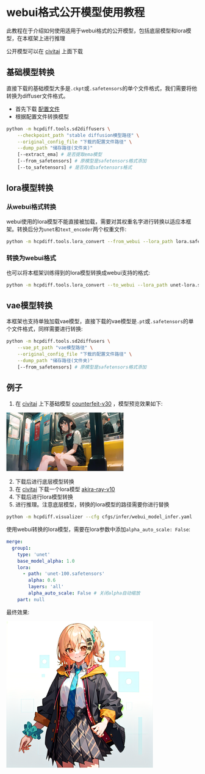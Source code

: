 # webui格式公开模型使用教程

此教程在于介绍如何使用适用于webui格式的公开模型，包括底层模型和lora模型，在本框架上进行推理

公开模型可以在 [civitai](https://civitai.com/) 上面下载

## 基础模型转换

直接下载的基础模型大多是```.ckpt```或```.safetensors```的单个文件格式，我们需要将他转换为diffuser文件格式。

+ 首先下载 [配置文件](https://huggingface.co/runwayml/stable-diffusion-v1-5/blob/main/v1-inference.yaml)
+ 根据配置文件转换模型

```bash
python -m hcpdiff.tools.sd2diffusers \
    --checkpoint_path "stable diffusion模型路径" \
    --original_config_file "下载的配置文件路径" \
    --dump_path "储存路径(文件夹)" 
    [--extract_ema] # 是否提取ema模型
    [--from_safetensors] # 原模型是safetensors格式添加
    [--to_safetensors] # 是否存成safetensors格式
```

## lora模型转换

### 从webui格式转换
webui使用的lora模型不能直接被加载，需要对其权重名字进行转换以适应本框架。转换后分为```unet```和```text_encoder```两个权重文件:

```bash
python -m hcpdiff.tools.lora_convert --from_webui --lora_path lora.safetensors --dump_path lora_hcp/
```

### 转换为webui格式
也可以将本框架训练得到的lora模型转换成webui支持的格式:

```bash
python -m hcpdiff.tools.lora_convert --to_webui --lora_path unet-lora.safetensors --lora_path_TE text_encoder-lora.safetensors --dump_path lora-webui.safetensors
```

## vae模型转换

本框架也支持单独加载vae模型，直接下载的vae模型是```.pt```或```.safetensors```的单个文件格式，同样需要进行转换:

```bash
python -m hcpdiff.tools.sd2diffusers \
    --vae_pt_path "vae模型路径" \
    --original_config_file "下载的配置文件路径" \
    --dump_path "储存路径(文件夹)" 
    [--from_safetensors] # 原模型是safetensors格式添加
```

## 例子

1. 在 [civitai](https://civitai.com/) 上下基础模型 [counterfeit-v30](https://civitai.com/models/4468/counterfeit-v30) ，模型预览效果如下:

<img src="../imgs/CounterfeitV30_sample.jpeg" style="zoom: 30%">

2. 下载后进行底层模型转换
3. 在 [civitai](https://civitai.com/) 下载一个lora模型 [akira-ray-v10](https://civitai.com/models/34147/akira-ray-nijisanji)
4. 下载后进行lora模型转换
5. 进行推理。注意底层模型，转换的lora模型的路径需要你进行替换

```bash
python -m hcpdiff.visualizer --cfg cfgs/infer/webui_model_infer.yaml
```

使用webui转换的lora模型，需要在lora参数中添加```alpha_auto_scale: False```:
```yaml
merge: 
  group1:
    type: 'unet'
    base_model_alpha: 1.0
    lora:
      - path: 'unet-100.safetensors'
        alpha: 0.6
        layers: 'all'
        alpha_auto_scale: False # 关闭alpha自动缩放
    part: null
```

最终效果:

<img src="../imgs/akira_ray_v10_output.png" style="zoom: 50%">